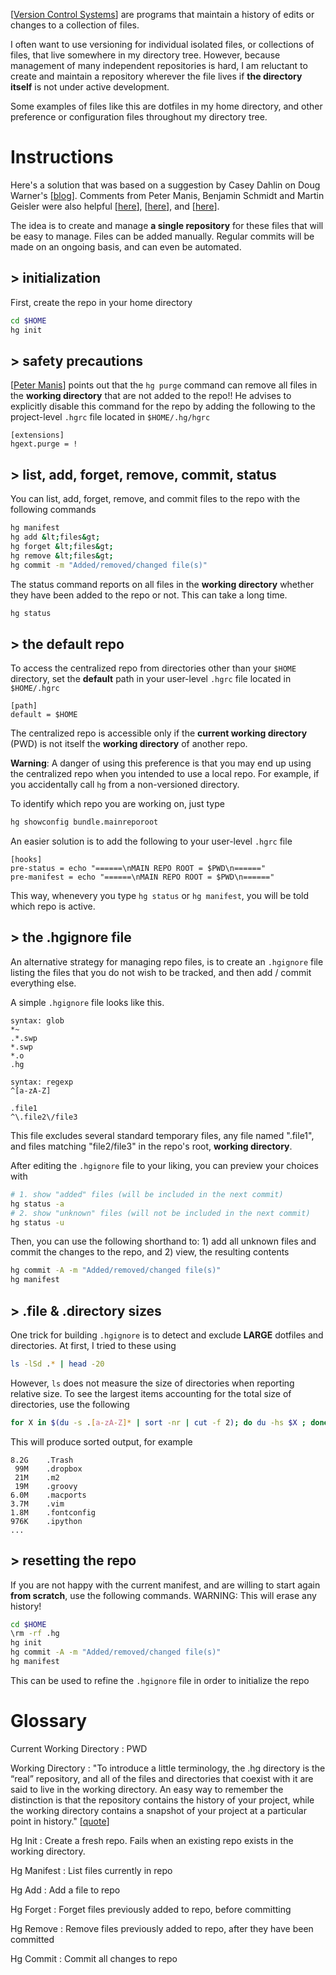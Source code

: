 
<!--
# A Centralized Version Control Repository For Isolated Configuration Files, Dot Files, Preferences, Etc.
-->

[[Version Control Systems]] are programs that maintain a history of edits or changes to a collection of files.  

I often want to use versioning for individual isolated files, or collections of files, that live somewhere in my directory tree.  However, because management of many independent repositories is hard, I am reluctant to create and maintain a repository wherever the file lives if __the directory itself__ is not under active development.  

Some examples of files like this are dotfiles in my home directory, and other preference or configuration files throughout my directory tree.

# Instructions

Here's a solution that was based on a suggestion by Casey Dahlin on Doug Warner's [[blog][Doug Warner]].   Comments from Peter Manis, Benjamin Schmidt and Martin Geisler were also helpful [[here][Peter Manis]], [[here][How do I find the largest filesdirectories]], and [[here][Mercurial]].

The idea is to create and manage __a single repository__ for these files that will be easy to manage.  Files can be added manually.  Regular commits will be made on an ongoing basis, and can even be automated.

## > initialization

First, create the repo in your home directory

``` bash
cd $HOME
hg init
```

## > safety precautions

[[Peter Manis]] points out that the `hg purge` command can remove all files in the __working directory__ that are not added to the repo!!  He advises to explicitly disable this command for the repo by adding the following to the project-level `.hgrc` file located in `$HOME/.hg/hgrc`

``` text
[extensions]
hgext.purge = !
```

## > list, add, forget, remove, commit, status

You can list, add, forget, remove, and commit files to the repo with the following commands

``` bash
hg manifest
hg add &lt;files&gt;
hg forget &lt;files&gt;
hg remove &lt;files&gt;
hg commit -m "Added/removed/changed file(s)"
```

The status command reports on all files in the __working directory__ whether they have been added to the repo or not.  This can take a long time.

``` bash
hg status
```

## > the default repo

To access the centralized repo from directories other than your `$HOME` directory, set the __default__ path in your user-level `.hgrc` file located in `$HOME/.hgrc`

``` text
[path]
default = $HOME
```

The centralized repo is accessible only if the __current working directory__ (PWD) is not itself the __working directory__ of another repo.

__Warning__: A danger of using this preference is that you may end up using the centralized repo when you intended to use a local repo.  For example, if you accidentally call `hg` from a non-versioned directory.

To identify which repo you are working on, just type

``` bash
hg showconfig bundle.mainreporoot
```

An easier solution is to add the following to your user-level `.hgrc` file

``` text
[hooks]
pre-status = echo "======\nMAIN REPO ROOT = $PWD\n======"
pre-manifest = echo "======\nMAIN REPO ROOT = $PWD\n======"
```

This way, whenevery you type `hg status` or `hg manifest`, you will be told which repo is active.


## > the .hgignore file

An alternative strategy for managing repo files, is to create an `.hgignore` file listing the files that you do not wish to be tracked, and then add / commit everything else.
 
A simple `.hgignore` file looks like this.

``` text
syntax: glob
*~
.*.swp
*.swp
*.o
.hg

syntax: regexp
^[a-zA-Z]

.file1
^\.file2\/file3
```

This file excludes several standard temporary files, any file named ".file1", and files matching "file2/file3" in the repo's root, __working directory__.

After editing the `.hgignore` file to your liking, you can preview your choices with

``` bash
# 1. show "added" files (will be included in the next commit)
hg status -a
# 2. show "unknown" files (will not be included in the next commit)
hg status -u
```

Then, you can use the following shorthand to: 1) add all unknown files and commit the changes to the repo, and 2) view, the resulting contents

``` bash
hg commit -A -m "Added/removed/changed file(s)"
hg manifest
```

## > .file & .directory sizes

One trick for building `.hgignore` is to detect and exclude __LARGE__ dotfiles and directories.  At first, I tried to these using

``` bash
ls -lSd .* | head -20
```

However, `ls` does not measure the size of directories when reporting relative size.  To see the largest items accounting for the total size of directories,
use the following

``` bash
for X in $(du -s .[a-zA-Z]* | sort -nr | cut -f 2); do du -hs $X ; done | head -20
```

This will produce sorted output, for example

``` text
8.2G	.Trash
 99M	.dropbox
 21M	.m2
 19M	.groovy
6.0M	.macports
3.7M	.vim
1.8M	.fontconfig
976K	.ipython
...
```

## > resetting the repo

If you are not happy with the current manifest, and are willing to start again __from scratch__, use the following commands.  WARNING: This will erase any history!

``` bash
cd $HOME
\rm -rf .hg
hg init
hg commit -A -m "Added/removed/changed file(s)"
hg manifest
```

This can be used to refine the `.hgignore` file in order to initialize the repo


# Glossary

Current Working Directory
: PWD

Working Directory
: "To introduce a little terminology, the .hg directory is the “real” repository, and all of the files and directories that coexist with it are said to live in the working directory. An easy way to remember the distinction is that the repository contains the history of your project, while the working directory contains a snapshot of your project at a particular point in history." [[quote][a-tour-of-mercurial-the-basics]]

Hg Init
: Create a fresh repo.  Fails when an existing repo exists in the working directory.

Hg Manifest
: List files currently in repo

Hg Add
: Add a file to repo

Hg Forget
: Forget files previously added to repo, before committing

Hg Remove
: Remove files previously added to repo, after they have been committed

Hg Commit
: Commit all changes to repo


[Version Control Systems]: http://en.wikipedia.org/wiki/Revision_control
[Doug Warner]: http://doug.warner.fm/d//blog/2008/07/Version-controlling-my-home-dir
[Peter Manis]: http://pyverted.com/version-control/using-mercurial-on-your-home-directory/2009/08/
[How do I find the largest filesdirectories]: http://www.cyberciti.biz/faq/how-do-i-find-the-largest-filesdirectories-on-a-linuxunixbsd-filesystem/
[Mercurial]: http://mercurial.selenic.com/wiki/TipsAndTricks
[a-tour-of-mercurial-the-basics]: http://hgbook.red-bean.com/read/a-tour-of-mercurial-the-basics.html


